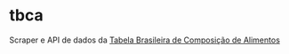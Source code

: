 # tbca
Scraper e API de dados da [Tabela Brasileira de Composição de Alimentos](http://www.tbca.net.br/index.html)
